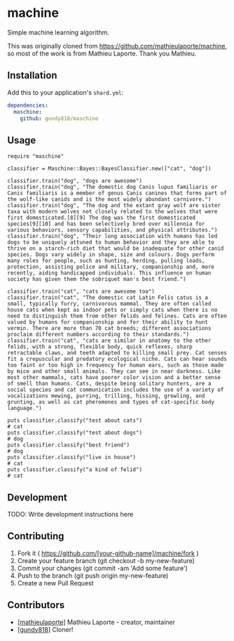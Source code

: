 # machine

Simple machine learning algorithm.

This was originally cloned from https://github.com/mathieulaporte/machine, so most of the work is from Mathieu Laporte. Thank you Mathieu.


## Installation


Add this to your application's `shard.yml`:

```yaml
dependencies:
  maschine:
    github: gundy818/maschine
```


## Usage

```crystal
require "maschine"

classifier = Maschine::Bayes::BayesClassifier.new(["cat", "dog"])

classifier.train("dog", "dogs are awesome")
classifier.train("dog", "The domestic dog Canis lupus familiaris or Canis familiaris is a member of genus Canis canines that forms part of the wolf-like canids and is the most widely abundant carnivore.")
classifier.train("dog", "The dog and the extant gray wolf are sister taxa with modern wolves not closely related to the wolves that were first domesticated.[8][9] The dog was the first domesticated species[9][10] and has been selectively bred over millennia for various behaviors, sensory capabilities, and physical attributes.")
classifier.train("dog", "Their long association with humans has led dogs to be uniquely attuned to human behavior and they are able to thrive on a starch-rich diet that would be inadequate for other canid species. Dogs vary widely in shape, size and colours. Dogs perform many roles for people, such as hunting, herding, pulling loads, protection, assisting police and military, companionship and, more recently, aiding handicapped individuals. This influence on human society has given them the sobriquet man's best friend.")

classifier.train("cat", "cats are awesome too")
classifier.train("cat", "The domestic cat Latin Felis catus is a small, typically furry, carnivorous mammal. They are often called house cats when kept as indoor pets or simply cats when there is no need to distinguish them from other felids and felines. Cats are often valued by humans for companionship and for their ability to hunt vermin. There are more than 70 cat breeds; different associations proclaim different numbers according to their standards.")
classifier.train("cat", "cats are similar in anatomy to the other felids, with a strong, flexible body, quick reflexes, sharp retractable claws, and teeth adapted to killing small prey. Cat senses fit a crepuscular and predatory ecological niche. Cats can hear sounds too faint or too high in frequency for human ears, such as those made by mice and other small animals. They can see in near darkness. Like most other mammals, cats have poorer color vision and a better sense of smell than humans. Cats, despite being solitary hunters, are a social species and cat communication includes the use of a variety of vocalizations mewing, purring, trilling, hissing, growling, and grunting, as well as cat pheromones and types of cat-specific body language.")

puts classifier.classify("test about cats")
# cat
puts classifier.classify("test about dogs")
# dog
puts classifier.classify("best friend")
# dog
puts classifier.classify("live in house")
# cat
puts classifier.classify("a kind of felid")
# cat
```


## Development

TODO: Write development instructions here


## Contributing

1. Fork it ( https://github.com/[your-github-name]/machine/fork )
2. Create your feature branch (git checkout -b my-new-feature)
3. Commit your changes (git commit -am 'Add some feature')
4. Push to the branch (git push origin my-new-feature)
5. Create a new Pull Request


## Contributors

- [[mathieulaporte]](https://github.com/[mathieulaporte]) Mathieu Laporte - creator, maintainer
- [[gundy818]](https://github.com/[gundy818]) Cloner!


